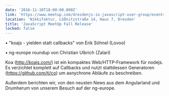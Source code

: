 ```yaml
---
date: '2016-11-10T18:00:00.000Z'
link: 'https://www.meetup.com/dresdenjs-io-javascript-user-group/events/234141353'
location: 'Nikkifaktur, Lößnitzstraße 14, Haus 7, Dresden'
title: 'JavaScript MeetUp Fall Release'
locked: false
---
```

• "koajs - yielden statt callbacks" von Erik Söhnel (Lovoo)

• ng-europe roundup von Christian Ulbrich (Zalari)

Koa (http://koajs.com/) ist ein kompaktes Web/HTTP-Framework für nodejs. Es verzichtet komplett auf Callbacks und nutzt stattdessen Generatoren (https://github.com/tj/co) um asnychrone Abläufe zu beschreiben.

Außerdem berichten wir, von den neusten News aus dem Angularland und Drumherum von unserem Besuch auf der ng-europe.

